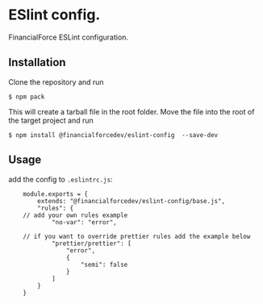 # ESlint config.

FinancialForce ESLint configuration.

## Installation
Clone the repository and run

```
$ npm pack
```

This will create a tarball file in the root folder. Move the file into the root of the target project
and run

```
$ npm install @financialforcedev/eslint-config  --save-dev
```

## Usage

add the config to ```.eslintrc.js```:
```
	module.exports = {
		extends: "@financialforcedev/eslint-config/base.js",
		"rules": {
	// add your own rules example
			"no-var": "error",

	// if you want to override prettier rules add the example below
			"prettier/prettier": [
				"error",
				{
					"semi": false
				}
			]
		}
	}
```
